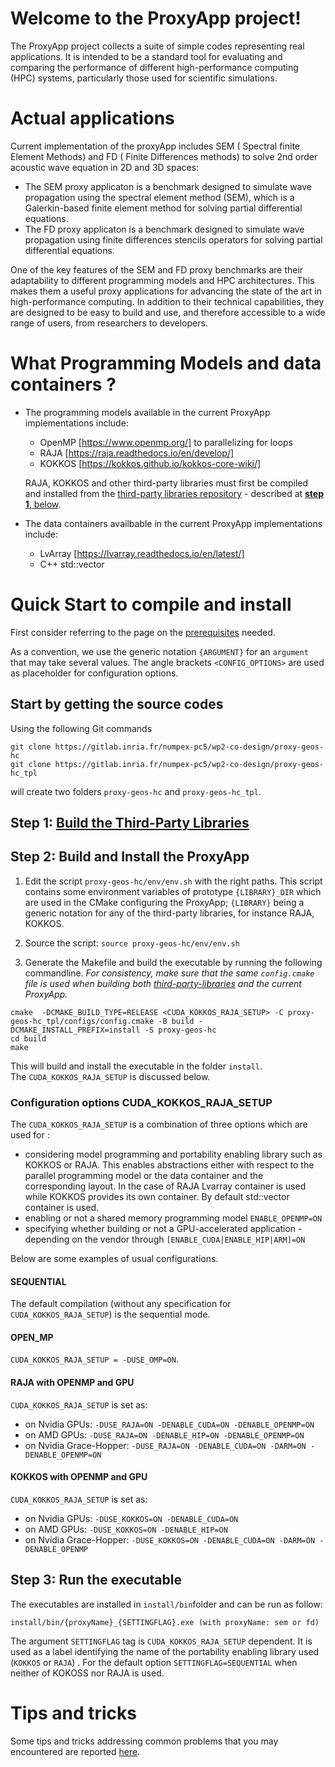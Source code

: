 # Welcome to the  ProxyApp project!

The ProxyApp project  collects a suite of simple codes representing real applications.
It is intended to be a standard tool for evaluating and comparing the performance of different high-performance computing (HPC) systems, particularly those used for scientific simulations.


# Actual applications 

Current implementation of the proxyApp includes SEM ( Spectral finite Element Methods) and FD ( Finite Differences methods) to solve 2nd order acoustic wave equation in 2D and 3D spaces:  
* The SEM proxy applicaton is a benchmark designed to simulate wave propagation using the spectral element method (SEM), which is a Galerkin-based finite element method for solving partial differential equations.  
* The FD proxy applicaton is a benchmark designed to simulate wave propagation using finite differences stencils operators for solving partial differential equations.  

One of the key features of the SEM and FD proxy benchmarks are their adaptability to different programming models and HPC architectures. This makes them a useful proxy applications for advancing the state of the art in high-performance computing. In addition to their technical capabilities, they are designed to be easy to build and use, and therefore accessible to a wide range of users, from researchers to developers.

# What Programming Models and data containers ?

- The programming models available in the current ProxyApp implementations include:  
    * OpenMP [https://www.openmp.org/] to parallelizing for loops  
    * RAJA [https://raja.readthedocs.io/en/develop/]  
    * KOKKOS [https://kokkos.github.io/kokkos-core-wiki/]  
    
    RAJA, KOKKOS and other third-party libraries must first be compiled and installed  from the [third-party libraries repository](https://gitlab.inria.fr/numpex-pc5/wp2-co-design/proxy-geos-hc_tpl) - described at [**step 1**, below](#quick-start-to-compile-and-install).  

- The data containers availbable in the current ProxyApp implementations include:   
    * LvArray [https://lvarray.readthedocs.io/en/latest/]  
    * C++ std::vector  

# Quick Start to compile and install

First consider referring to the page on the [prerequisites](./INSTALL_PREREQUISITES.md) needed.  

As a convention, we use the generic notation `{ARGUMENT}` for an `argument` that may take several values. The angle brackets `<CONFIG_OPTIONS>` are used as placeholder for configuration options.      

## Start by getting the source codes 
Using the following Git commands
```
git clone https://gitlab.inria.fr/numpex-pc5/wp2-co-design/proxy-geos-hc   
git clone https://gitlab.inria.fr/numpex-pc5/wp2-co-design/proxy-geos-hc_tpl 
```

will  create two folders `proxy-geos-hc` and `proxy-geos-hc_tpl`.   
## Step 1: [Build the Third-Party Libraries](https://gitlab.inria.fr/numpex-pc5/wp2-co-design/proxy-geos-hc_tpl)

## Step 2: Build and Install the ProxyApp
 
 1. Edit the script `proxy-geos-hc/env/env.sh` with the right paths.  This script contains some environment variables of prototype `{LIBRARY}_DIR` which are used in the CMake configuring the ProxyApp; `{LIBRARY}` being a generic notation for any of the third-party libraries, for instance RAJA, KOKKOS.  
2. Source the script: `source proxy-geos-hc/env/env.sh `  
 
3. Generate the Makefile and build the executable by running the following commandline. *For consistency, make sure that the same `config.cmake` file is used when building both [third-party-libraries](https://gitlab.inria.fr/numpex-pc5/wp2-co-design/proxy-geos-hc_tpl/) and the current ProxyApp.*   

```
cmake  -DCMAKE_BUILD_TYPE=RELEASE <CUDA_KOKKOS_RAJA_SETUP> -C proxy-geos-hc_tpl/configs/config.cmake -B build -DCMAKE_INSTALL_PREFIX=install -S proxy-geos-hc
cd build  
make 
```
This will build and install the executable in the folder `install`.  
The ```CUDA_KOKKOS_RAJA_SETUP``` is discussed below. 
 

### Configuration options CUDA_KOKKOS_RAJA_SETUP

 The ```CUDA_KOKKOS_RAJA_SETUP``` is a combination of three options which are used for :  
 - considering model programming and portability enabling library such as KOKKOS or RAJA.  This enables abstractions either with respect to the parallel programming model or the data container and the corresponding layout.   In the case of RAJA Lvarray container is used while  KOKKOS provides its own container. By default std::vector container is used.  
- enabling or not a shared memory programming model `ENABLE_OPENMP=ON`  
- specifying whether building or not a GPU-accelerated application - depending on the vendor through `[ENABLE_CUDA|ENABLE_HIP|ARM]=ON`    

Below are some examples of usual configurations.  
#### SEQUENTIAL
The default compilation (without any specification for `CUDA_KOKKOS_RAJA_SETUP`) is the sequential mode. 

#### OPEN_MP
`CUDA_KOKKOS_RAJA_SETUP = -DUSE_OMP=ON`.

####  RAJA  with OPENMP and GPU
`CUDA_KOKKOS_RAJA_SETUP` is set as:  
- on Nvidia GPUs: `-DUSE_RAJA=ON -DENABLE_CUDA=ON -DENABLE_OPENMP=ON`  
- on AMD GPUs: `-DUSE_RAJA=ON -DENABLE_HIP=ON -DENABLE_OPENMP=ON`   
- on Nvidia Grace-Hopper: `-DUSE_RAJA=ON -DENABLE_CUDA=ON -DARM=ON -DENABLE_OPENMP=ON`  

#### KOKKOS with OPENMP and GPU
`CUDA_KOKKOS_RAJA_SETUP` is set as:  
- on Nvidia GPUs: `-DUSE_KOKKOS=ON -DENABLE_CUDA=ON`   
- on AMD GPUs: `-DUSE_KOKKOS=ON -DENABLE_HIP=ON`   
- on Nvidia Grace-Hopper: `-DUSE_KOKKOS=ON -DENABLE_CUDA=ON -DARM=ON -DENABLE_OPENMP`  

## Step 3: Run the executable 
The executables are installed in `install/bin`folder  and can be run as follow:   
```
install/bin/{proxyName}_{SETTINGFLAG}.exe (with proxyName: sem or fd)
```
The argument `SETTINGFLAG` tag is  `CUDA_KOKKOS_RAJA_SETUP` dependent. It is used as a label identifying the name of the portability enabling library used (`KOKKOS` or `RAJA`) . For the default option `SETTINGFLAG=SEQUENTIAL` when neither of KOKOSS nor RAJA is used. 

# Tips and tricks
Some tips and tricks addressing common problems that you may encountered are reported [here](./TIPS_AND_TRICKS.md).
